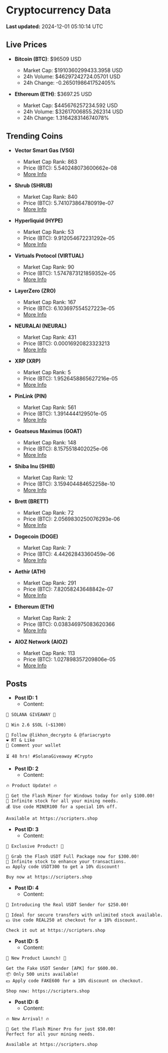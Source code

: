# Cryptocurrency Data

**Last updated:** 2024-12-01 05:10:14 UTC

## Live Prices
- **Bitcoin (BTC)**: $96509 USD
  - Market Cap: $1910360299433.3958 USD
  - 24h Volume: $46297242724.05701 USD
  - 24h Change: -0.2650198641752405%

- **Ethereum (ETH)**: $3697.25 USD
  - Market Cap: $445676257234.592 USD
  - 24h Volume: $32617006855.262314 USD
  - 24h Change: 1.316428314674078%

## Trending Coins
- **Vector Smart Gas (VSG)**
  - Market Cap Rank: 863
  - Price (BTC): 5.540248073600662e-08
  - [More Info](https://www.coingecko.com/en/coins/vector-smart-gas)

- **Shrub (SHRUB)**
  - Market Cap Rank: 840
  - Price (BTC): 5.741073864780919e-07
  - [More Info](https://www.coingecko.com/en/coins/shrub)

- **Hyperliquid (HYPE)**
  - Market Cap Rank: 53
  - Price (BTC): 9.912054672231292e-05
  - [More Info](https://www.coingecko.com/en/coins/hyperliquid)

- **Virtuals Protocol (VIRTUAL)**
  - Market Cap Rank: 90
  - Price (BTC): 1.5747873121859352e-05
  - [More Info](https://www.coingecko.com/en/coins/virtual-protocol)

- **LayerZero (ZRO)**
  - Market Cap Rank: 167
  - Price (BTC): 6.103697554527223e-05
  - [More Info](https://www.coingecko.com/en/coins/layerzero)

- **NEURALAI (NEURAL)**
  - Market Cap Rank: 431
  - Price (BTC): 0.00016920823323213
  - [More Info](https://www.coingecko.com/en/coins/neuralai)

- **XRP (XRP)**
  - Market Cap Rank: 5
  - Price (BTC): 1.9526458865627216e-05
  - [More Info](https://www.coingecko.com/en/coins/xrp)

- **PinLink (PIN)**
  - Market Cap Rank: 561
  - Price (BTC): 1.3914444129501e-05
  - [More Info](https://www.coingecko.com/en/coins/pinlink)

- **Goatseus Maximus (GOAT)**
  - Market Cap Rank: 148
  - Price (BTC): 8.1575518402025e-06
  - [More Info](https://www.coingecko.com/en/coins/goatseus-maximus)

- **Shiba Inu (SHIB)**
  - Market Cap Rank: 12
  - Price (BTC): 3.159404484652258e-10
  - [More Info](https://www.coingecko.com/en/coins/shiba-inu)

- **Brett (BRETT)**
  - Market Cap Rank: 72
  - Price (BTC): 2.0569830250076293e-06
  - [More Info](https://www.coingecko.com/en/coins/brett-2)

- **Dogecoin (DOGE)**
  - Market Cap Rank: 7
  - Price (BTC): 4.44262843360459e-06
  - [More Info](https://www.coingecko.com/en/coins/dogecoin)

- **Aethir (ATH)**
  - Market Cap Rank: 291
  - Price (BTC): 7.82058243648842e-07
  - [More Info](https://www.coingecko.com/en/coins/aethir)

- **Ethereum (ETH)**
  - Market Cap Rank: 2
  - Price (BTC): 0.038346975083620366
  - [More Info](https://www.coingecko.com/en/coins/ethereum)

- **AIOZ Network (AIOZ)**
  - Market Cap Rank: 113
  - Price (BTC): 1.027898357209806e-05
  - [More Info](https://www.coingecko.com/en/coins/aioz-network)

## Posts
- **Post ID: 1**
  - Content:
```
🚀 SOLANA GIVEAWAY 🚀

🎁 Win 2.6 $SOL (~$1300)

🤝 Follow @likhon_decrypto & @fariacrypto
❤️ RT & Like
💬 Comment your wallet

⏳ 48 hrs! #SolanaGiveaway #Crypto
```

- **Post ID: 2**
  - Content:
```
🔥 Product Update! 🔥

🚀 Get the Flash Miner for Windows today for only $100.00!
🔋 Infinite stock for all your mining needs.
💰 Use code MINER100 for a special 10% off.

Available at https://scripters.shop
```

- **Post ID: 3**
  - Content:
```
🎁 Exclusive Product! 🎁

💸 Grab the Flash USDT Full Package now for $300.00!
🎉 Infinite stock to enhance your transactions.
💵 Apply code USDT300 to get a 10% discount!

Buy now at https://scripters.shop
```

- **Post ID: 4**
  - Content:
```
💎 Introducing the Real USDT Sender for $250.00!

💼 Ideal for secure transfers with unlimited stock available.
💵 Use code REAL250 at checkout for a 10% discount.

Check it out at https://scripters.shop
```

- **Post ID: 5**
  - Content:
```
🚀 New Product Launch! 🚀

Get the Fake USDT Sender [APK] for $600.00.
📦 Only 500 units available!
💵 Apply code FAKE600 for a 10% discount on checkout.

Shop now: https://scripters.shop
```

- **Post ID: 6**
  - Content:
```
🔥 New Arrival! 🔥

💸 Get the Flash Miner Pro for just $50.00!
Perfect for all your mining needs.

Available at https://scripters.shop
```

